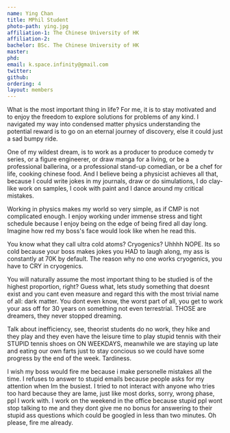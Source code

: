 ```yaml
---
name: Ying Chan
title: MPhil Student
photo-path: ying.jpg
affiliation-1: The Chinese University of HK
affiliation-2: 
bachelor: BSc. The Chinese University of HK
master:
phd:
email: k.space.infinity@gmail.com
twitter: 
github: 
ordering: 4
layout: members
---
```

What is the most important thing in life? For me, it is to stay motivated and to enjoy the freedom to explore solutions for problems of any kind. I navigated my way into condensed matter physics understanding the potential reward is to go on an eternal journey of discovery, else it could just a sad bumpy ride. 

One of my wildest dream, is to work as a producer to produce comedy tv series, or a figure engineerer, or draw manga for a living, or be a professional ballerina, or a professional stand-up comedian, or be a chef for life, cooking chinese food. And I believe being a physicist achieves all that, because I could write jokes in my journals, draw or do simulations, I do clay-like work on samples, I cook with paint and I dance around my critical mistakes. 

Working in physics makes my world so very simple, as if CMP is not complicated enough. I enjoy working under immense stress and tight schedule because I enjoy being on the edge of being fired all day long. Imagine how red my boss's face would look like when he read this.

You know what they call ultra cold atoms? Cryogenics? Uhhhh NOPE. Its so cold because your boss makes jokes you HAD to laugh along, my ass is constantly at 70K by default. The reason why no one works cryogenics, you have to CRY in cryogenics.

You will naturally assume the most important thing to be studied is of the highest proportion, right? Guess what, lets study something that doesnt exist and you cant even measure and regard this with the most trivial name of all: dark matter. You dont even know, the worst part of all, you get to work your ass off for 30 years on something not even terrestrial. THOSE are dreamers, they never stopped dreaming.

Talk about inefficiency, see, theorist students do no work, they hike and they play and they even have the leisure time to play stupid tennis with their STUPID tennis shoes on ON WEEKDAYS, meanwhile we are staying up late and eating our own farts just to stay concious so we could have some progress by the end of the week. Tardiness.

I wish my boss would fire me because i make personelle mistakes all the time. I refuses to answer to stupid emails because people asks for my attention when Im the busiest. I tried to not interact with anyone who tries too hard because they are lame, just like most dorks, sorry, wrong phase, ppl I work with. I work on the weekend in the office because stupid ppl wont stop talking to me and they dont give me no bonus for answering to their stupid ass questions which could be googled in less than two minutes. Oh please, fire me already.